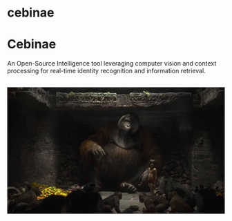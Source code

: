 # cebinae

# Cebinae

An Open-Source Intelligence tool leveraging computer vision and context processing for real-time identity recognition and information retrieval.

##

![Cebinae](https://raw.githubusercontent.com/aryan-cs/gigantopithecus/refs/heads/master/gigantopithecus.jpg)
